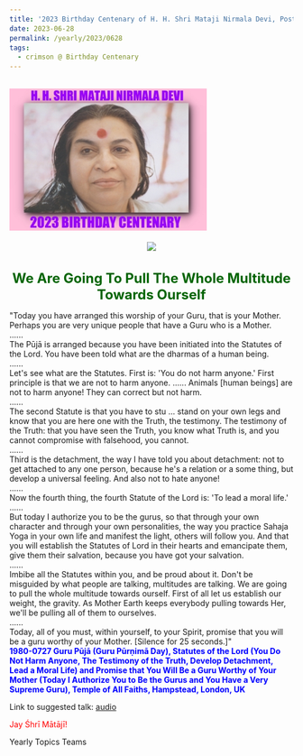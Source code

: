 ```yaml
---
title: '2023 Birthday Centenary of H. H. Shri Mataji Nirmala Devi, Post 19'
date: 2023-06-28
permalink: /yearly/2023/0628
tags:
  - crimson @ Birthday Centenary
---
```


<br>
<div style="text-align: left"><img src="/images/100Years.jpg" width="350" /></div><br>

<div style="text-align: center"><img src="/images/image1196_Balwant_Kumbhojkar_Collection.jpg" /></div>

<br>
<p style="color:DarkGreen; text-align:center">
<font size="+2"><b>We Are Going To Pull The Whole Multitude Towards Ourself</b><br></font>
</p>

<p>
"Today you have arranged this worship of your Guru, that is your Mother. Perhaps you are very unique people that have a Guru who is a Mother. <br>
......<br>
The Pūjā is arranged because you have been initiated into the Statutes of the Lord. You have been told what are the dharmas of a human being.<br>
......<br>
Let's see what are the Statutes. First is: 'You do not harm anyone.' First principle is that we are not to harm anyone. ...... Animals [human beings] are not to harm anyone! They can correct but not harm.<br>
......<br>
The second Statute is that you have to stu ... stand on your own legs and know that you are here one with the Truth, the testimony. The testimony of the Truth: that you have seen the Truth, you know what Truth is, and you cannot compromise with falsehood, you cannot.<br>
......<br>
Third is the detachment, the way I have told you about detachment: not to get attached to any one person, because he's a relation or a some thing, but develop a universal feeling. And also not to hate anyone!<br>
......<br>
Now the fourth thing, the fourth Statute of the Lord is: 'To lead a moral life.'<br>
......<br>
But today I authorize you to be the gurus, so that through your own character and through your own personalities, the way you practice Sahaja Yoga in your own life and manifest the light, others will follow you. And that you will establish the Statutes of Lord in their hearts and emancipate them, give them their salvation, because you have got your salvation.<br>
......<br>
Imbibe all the Statutes within you, and be proud about it. Don't be misguided by what people are talking, multitudes are talking. We are going to pull the whole multitude towards ourself. First of all let us establish our weight, the gravity. As Mother Earth keeps everybody pulling towards Her, we'll be pulling all of them to ourselves.<br>
......<br>
Today, all of you must, within yourself, to your Spirit, promise that you will be a guru worthy of your Mother. [Silence for 25 seconds.]"<br>
<font color="blue"><b>1980-0727 Guru Pūjā (Guru Pūrṇimā Day), Statutes of the Lord (You Do Not Harm Anyone, The Testimony of the Truth, Develop Detachment, Lead a Moral Life) and Promise that You Will Be a Guru Worthy of Your Mother (Today I Authorize You to Be the Gurus and You Have a Very Supreme Guru), Temple of All Faiths, Hampstead, London, UK</b></font><br>
</p>

Link to suggested talk: <a href="https://soundcloud.com/sahaja-library/guru-puja-1980"> audio</a><br>

<p style="color:red;">Jay Śhrī Mātājī!<br></p>

<p>Yearly Topics Teams</p>